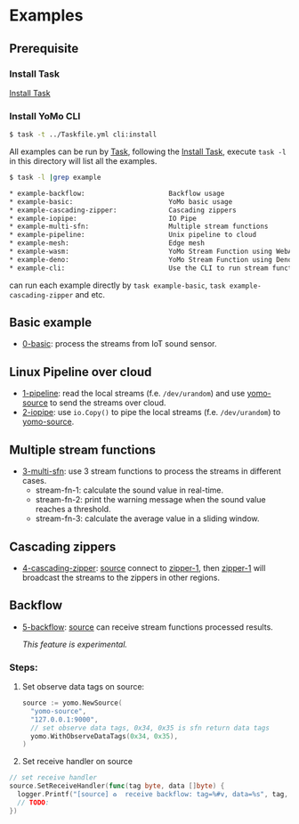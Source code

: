 # Examples

## Prerequisite

### Install Task 

[Install Task](https://taskfile.dev/#/installation)

### Install YoMo CLI 

```bash
$ task -t ../Taskfile.yml cli:install
```

All examples can be run by [Task](https://taskfile.dev), following the [Install Task](https://taskfile.dev/#/installation), execute `task -l` in this directory will list all the examples.

```bash
$ task -l |grep example

* example-backflow:                     Backflow usage
* example-basic:                        YoMo basic usage
* example-cascading-zipper:             Cascading zippers
* example-iopipe:                       IO Pipe
* example-multi-sfn:                    Multiple stream functions
* example-pipeline:                     Unix pipeline to cloud
* example-mesh:                         Edge mesh
* example-wasm:                         YoMo Stream Function using WebAssembly
* example-deno:                         YoMo Stream Function using Deno
* example-cli:                          Use the CLI to run stream functions
```

can run each example directly by `task example-basic`, `task example-cascading-zipper` and etc.

## Basic example

- [0-basic](https://github.com/yomorun/yomo/tree/master/example/0-basic): process the streams from IoT sound sensor.

## Linux Pipeline over cloud

- [1-pipeline](https://github.com/yomorun/yomo/tree/master/example/1-pipeline): read the local streams (f.e. `/dev/urandom`) and use [yomo-source](https://yomo.run/docs/api/source) to send the streams over cloud.
- [2-iopipe](https://github.com/yomorun/yomo/tree/master/example/2-iopipe): use `io.Copy()` to pipe the local streams (f.e. `/dev/urandom`) to [yomo-source](https://yomo.run/docs/api/source).

## Multiple stream functions

- [3-multi-sfn](https://github.com/yomorun/yomo/tree/master/example/3-multi-sfn): use 3 stream functions to process the streams in different cases.
  - stream-fn-1: calculate the sound value in real-time.
  - stream-fn-2: print the warning message when the sound value reaches a threshold.
  - stream-fn-3: calculate the average value in a sliding window.

## Cascading zippers

- [4-cascading-zipper](https://github.com/yomorun/yomo/tree/master/example/4-cascading-zipper): [source](https://yomo.run/docs/api/source) connect to [zipper-1](https://yomo.run/docs/cli/zipper), then [zipper-1](https://yomo.run/docs/cli/zipper) will broadcast the streams to the zippers in other regions.

## Backflow 

- [5-backflow](https://github.com/yomorun/yomo/tree/master/example/5-backflow): [source](https://yomo.run/docs/api/source) can receive stream functions processed results.

  *This feature is experimental.*

### Steps:

1. Set observe data tags on source:

   ```go
   source := yomo.NewSource(
     "yomo-source",
     "127.0.0.1:9000",
     // set observe data tags, 0x34, 0x35 is sfn return data tags
     yomo.WithObserveDataTags(0x34, 0x35), 
   )
   ```

2.  Set receive handler on source

   ```go
   // set receive handler
   source.SetReceiveHandler(func(tag byte, data []byte) {
     logger.Printf("[source] ♻️  receive backflow: tag=%#v, data=%s", tag, data)
     // TODO:
   })
   ```

   

